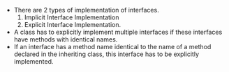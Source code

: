 - There are 2 types of implementation of interfaces.
  1. Implicit Interface Implementation
  2. Explicit Interface Implementation.
- A class has to explicitly implement multiple interfaces if these interfaces have methods with identical names.
- If an interface has a method name identical to the name of a method declared in the inheriting class, this interface has to be explicitly implemented.
